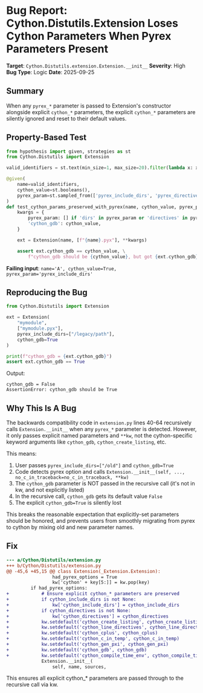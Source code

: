 # Bug Report: Cython.Distutils.Extension Loses Cython Parameters When Pyrex Parameters Present

**Target**: `Cython.Distutils.extension.Extension.__init__`
**Severity**: High
**Bug Type**: Logic
**Date**: 2025-09-25

## Summary

When any `pyrex_*` parameter is passed to Extension's constructor alongside explicit `cython_*` parameters, the explicit `cython_*` parameters are silently ignored and reset to their default values.

## Property-Based Test

```python
from hypothesis import given, strategies as st
from Cython.Distutils import Extension

valid_identifiers = st.text(min_size=1, max_size=20).filter(lambda x: x.isidentifier())

@given(
    name=valid_identifiers,
    cython_value=st.booleans(),
    pyrex_param=st.sampled_from(['pyrex_include_dirs', 'pyrex_directives', 'pyrex_gdb']),
)
def test_cython_params_preserved_with_pyrex(name, cython_value, pyrex_param):
    kwargs = {
        pyrex_param: [] if 'dirs' in pyrex_param or 'directives' in pyrex_param else False,
        'cython_gdb': cython_value,
    }

    ext = Extension(name, [f"{name}.pyx"], **kwargs)

    assert ext.cython_gdb == cython_value, \
        f"cython_gdb should be {cython_value}, but got {ext.cython_gdb} when {pyrex_param} is also present"
```

**Failing input**: `name='A', cython_value=True, pyrex_param='pyrex_include_dirs'`

## Reproducing the Bug

```python
from Cython.Distutils import Extension

ext = Extension(
    "mymodule",
    ["mymodule.pyx"],
    pyrex_include_dirs=["/legacy/path"],
    cython_gdb=True
)

print(f"cython_gdb = {ext.cython_gdb}")
assert ext.cython_gdb == True
```

Output:
```
cython_gdb = False
AssertionError: cython_gdb should be True
```

## Why This Is A Bug

The backwards compatibility code in `extension.py` lines 40-64 recursively calls `Extension.__init__` when any `pyrex_*` parameter is detected. However, it only passes explicit named parameters and `**kw`, not the cython-specific keyword arguments like `cython_gdb`, `cython_create_listing`, etc.

This means:
1. User passes `pyrex_include_dirs=["/old"]` and `cython_gdb=True`
2. Code detects pyrex option and calls `Extension.__init__(self, ..., no_c_in_traceback=no_c_in_traceback, **kw)`
3. The `cython_gdb` parameter is NOT passed in the recursive call (it's not in kw, and not explicitly listed)
4. In the recursive call, `cython_gdb` gets its default value `False`
5. The explicit `cython_gdb=True` is silently lost

This breaks the reasonable expectation that explicitly-set parameters should be honored, and prevents users from smoothly migrating from pyrex to cython by mixing old and new parameter names.

## Fix

```diff
--- a/Cython/Distutils/extension.py
+++ b/Cython/Distutils/extension.py
@@ -45,6 +45,15 @@ class Extension(_Extension.Extension):
                 had_pyrex_options = True
                 kw['cython' + key[5:]] = kw.pop(key)
         if had_pyrex_options:
+            # Ensure explicit cython_* parameters are preserved
+            if cython_include_dirs is not None:
+                kw['cython_include_dirs'] = cython_include_dirs
+            if cython_directives is not None:
+                kw['cython_directives'] = cython_directives
+            kw.setdefault('cython_create_listing', cython_create_listing)
+            kw.setdefault('cython_line_directives', cython_line_directives)
+            kw.setdefault('cython_cplus', cython_cplus)
+            kw.setdefault('cython_c_in_temp', cython_c_in_temp)
+            kw.setdefault('cython_gen_pxi', cython_gen_pxi)
+            kw.setdefault('cython_gdb', cython_gdb)
+            kw.setdefault('cython_compile_time_env', cython_compile_time_env)
             Extension.__init__(
                 self, name, sources,
```

This ensures all explicit cython_* parameters are passed through to the recursive call via kw.